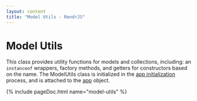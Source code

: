 ```yaml
---
layout: content
title: "Model Utils - RendrJS"
---
```


# Model Utils

This class provides utility functions for models and collections, including: an `instanceof` wrappers, factory methods, and getters for constructors based on the name.  The ModelUtils class is initialized in the [app initialization](/app#constructor) process, and is attached to the [app](/app) object.

{% include pageDoc.html name="model-utils" %}
